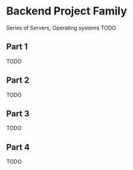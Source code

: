 # Backend Project Family
Series of Servers, Operating systems
TODO

## Part 1
TODO

## Part 2
TODO

## Part 3
TODO

## Part 4
TODO
